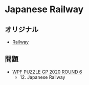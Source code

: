 # Japanese Railway

## オリジナル
- [Railway](railway.md)

## 問題
- [WPF PUZZLE GP 2020 ROUND 6](../questions/wpfpgp2020_6.md)
	- 12\. Japanese Railway
